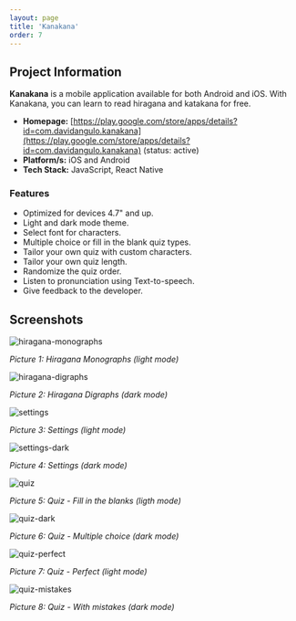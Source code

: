 ```yaml
---
layout: page
title: 'Kanakana'
order: 7
---
```

## Project Information
**Kanakana** is a mobile application available for both Android and iOS. With Kanakana, you can learn to read hiragana and katakana for free.

* **Homepage:** [https://play.google.com/store/apps/details?id=com.davidangulo.kanakana](https://play.google.com/store/apps/details?id=com.davidangulo.kanakana) (status: active)
* **Platform/s:** iOS and Android
* **Tech Stack:** JavaScript, React Native

### Features
* Optimized for devices 4.7" and up.
* Light and dark mode theme.
* Select font for characters.
* Multiple choice or fill in the blank quiz types.
* Tailor your own quiz with custom characters.
* Tailor your own quiz length.
* Randomize the quiz order.
* Listen to pronunciation using Text-to-speech.
* Give feedback to the developer.

## Screenshots
![hiragana-monographs](/assets/images/portfolio/kanakana/hiragana-monographs.png)

*Picture 1: Hiragana Monographs (light mode)*

![hiragana-digraphs](/assets/images/portfolio/kanakana/hiragana-digraphs.png)

*Picture 2: Hiragana Digraphs (dark mode)*

![settings](/assets/images/portfolio/kanakana/settings.png)

*Picture 3: Settings (light mode)*

![settings-dark](/assets/images/portfolio/kanakana/settings-dark.png)

*Picture 4: Settings (dark mode)*

![quiz](/assets/images/portfolio/kanakana/quiz.png)

*Picture 5: Quiz - Fill in the blanks (ligth mode)*

![quiz-dark](/assets/images/portfolio/kanakana/quiz-dark.png)

*Picture 6: Quiz - Multiple choice (dark mode)*

![quiz-perfect](/assets/images/portfolio/kanakana/quiz-perfect.png)

*Picture 7: Quiz - Perfect (light mode)*

![quiz-mistakes](/assets/images/portfolio/kanakana/quiz-mistakes.png)

*Picture 8: Quiz - With mistakes (dark mode)*
